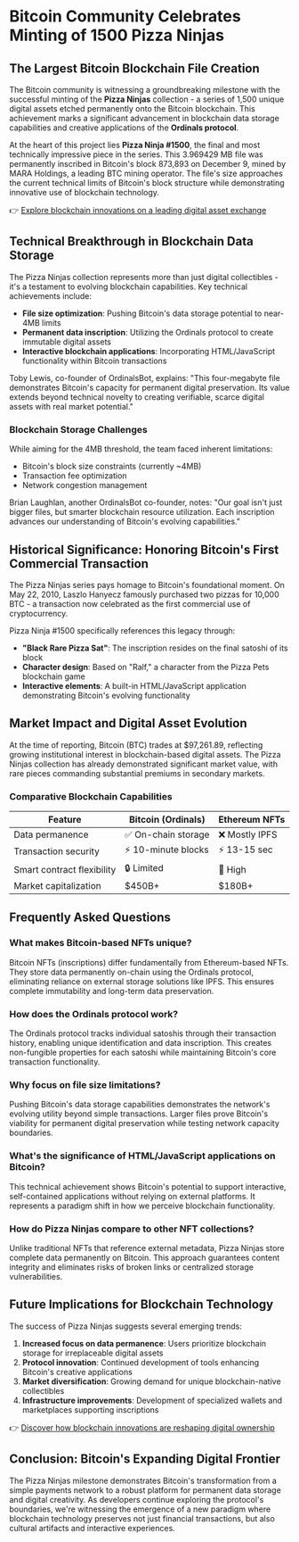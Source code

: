 # Bitcoin Community Celebrates Minting of 1500 Pizza Ninjas  

## The Largest Bitcoin Blockchain File Creation  

The Bitcoin community is witnessing a groundbreaking milestone with the successful minting of the **Pizza Ninjas** collection - a series of 1,500 unique digital assets etched permanently onto the Bitcoin blockchain. This achievement marks a significant advancement in blockchain data storage capabilities and creative applications of the **Ordinals protocol**.  

At the heart of this project lies **Pizza Ninja #1500**, the final and most technically impressive piece in the series. This 3.969429 MB file was permanently inscribed in Bitcoin's block 873,893 on December 9, mined by MARA Holdings, a leading BTC mining operator. The file's size approaches the current technical limits of Bitcoin's block structure while demonstrating innovative use of blockchain technology.  

👉 [Explore blockchain innovations on a leading digital asset exchange](https://bit.ly/okx-bonus)  

## Technical Breakthrough in Blockchain Data Storage  

The Pizza Ninjas collection represents more than just digital collectibles - it's a testament to evolving blockchain capabilities. Key technical achievements include:  

- **File size optimization**: Pushing Bitcoin's data storage potential to near-4MB limits  
- **Permanent data inscription**: Utilizing the Ordinals protocol to create immutable digital assets  
- **Interactive blockchain applications**: Incorporating HTML/JavaScript functionality within Bitcoin transactions  

Toby Lewis, co-founder of OrdinalsBot, explains: "This four-megabyte file demonstrates Bitcoin's capacity for permanent digital preservation. Its value extends beyond technical novelty to creating verifiable, scarce digital assets with real market potential."  

### Blockchain Storage Challenges  

While aiming for the 4MB threshold, the team faced inherent limitations:  
- Bitcoin's block size constraints (currently ~4MB)  
- Transaction fee optimization  
- Network congestion management  

Brian Laughlan, another OrdinalsBot co-founder, notes: "Our goal isn't just bigger files, but smarter blockchain resource utilization. Each inscription advances our understanding of Bitcoin's evolving capabilities."  

## Historical Significance: Honoring Bitcoin's First Commercial Transaction  

The Pizza Ninjas series pays homage to Bitcoin's foundational moment. On May 22, 2010, Laszlo Hanyecz famously purchased two pizzas for 10,000 BTC - a transaction now celebrated as the first commercial use of cryptocurrency.  

Pizza Ninja #1500 specifically references this legacy through:  
- **"Black Rare Pizza Sat"**: The inscription resides on the final satoshi of its block  
- **Character design**: Based on "Ralf," a character from the Pizza Pets blockchain game  
- **Interactive elements**: A built-in HTML/JavaScript application demonstrating Bitcoin's evolving functionality  

## Market Impact and Digital Asset Evolution  

At the time of reporting, Bitcoin (BTC) trades at $97,261.89, reflecting growing institutional interest in blockchain-based digital assets. The Pizza Ninjas collection has already demonstrated significant market value, with rare pieces commanding substantial premiums in secondary markets.  

### Comparative Blockchain Capabilities  

| Feature                | Bitcoin (Ordinals) | Ethereum NFTs |  
|------------------------|--------------------|---------------|  
| Data permanence        | ✅ On-chain storage | ❌ Mostly IPFS |  
| Transaction security   | ⚡ 10-minute blocks | ⚡ 13-15 sec |  
| Smart contract flexibility | 🔒 Limited   | 🌟 High |  
| Market capitalization  | $450B+             | $180B+        |  

## Frequently Asked Questions  

### What makes Bitcoin-based NFTs unique?  
Bitcoin NFTs (inscriptions) differ fundamentally from Ethereum-based NFTs. They store data permanently on-chain using the Ordinals protocol, eliminating reliance on external storage solutions like IPFS. This ensures complete immutability and long-term data preservation.  

### How does the Ordinals protocol work?  
The Ordinals protocol tracks individual satoshis through their transaction history, enabling unique identification and data inscription. This creates non-fungible properties for each satoshi while maintaining Bitcoin's core transaction functionality.  

### Why focus on file size limitations?  
Pushing Bitcoin's data storage capabilities demonstrates the network's evolving utility beyond simple transactions. Larger files prove Bitcoin's viability for permanent digital preservation while testing network capacity boundaries.  

### What's the significance of HTML/JavaScript applications on Bitcoin?  
This technical achievement shows Bitcoin's potential to support interactive, self-contained applications without relying on external platforms. It represents a paradigm shift in how we perceive blockchain functionality.  

### How do Pizza Ninjas compare to other NFT collections?  
Unlike traditional NFTs that reference external metadata, Pizza Ninjas store complete data permanently on Bitcoin. This approach guarantees content integrity and eliminates risks of broken links or centralized storage vulnerabilities.  

## Future Implications for Blockchain Technology  

The success of Pizza Ninjas suggests several emerging trends:  
1. **Increased focus on data permanence**: Users prioritize blockchain storage for irreplaceable digital assets  
2. **Protocol innovation**: Continued development of tools enhancing Bitcoin's creative applications  
3. **Market diversification**: Growing demand for unique blockchain-native collectibles  
4. **Infrastructure improvements**: Development of specialized wallets and marketplaces supporting inscriptions  

👉 [Discover how blockchain innovations are reshaping digital ownership](https://bit.ly/okx-bonus)  

## Conclusion: Bitcoin's Expanding Digital Frontier  

The Pizza Ninjas milestone demonstrates Bitcoin's transformation from a simple payments network to a robust platform for permanent data storage and digital creativity. As developers continue exploring the protocol's boundaries, we're witnessing the emergence of a new paradigm where blockchain technology preserves not just financial transactions, but also cultural artifacts and interactive experiences.  
